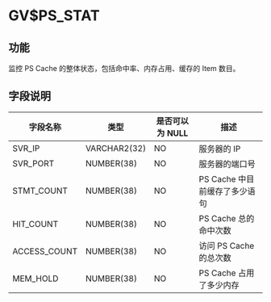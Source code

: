 GV$PS_STAT 
===============================



**功能** 
---------------------------

监控 PS Cache 的整体状态，包括命中率、内存占用、缓存的 Item 数目。

**字段说明** 
-----------------------------



|   **字段名称**   |    **类型**    | **是否可以为 NULL** |       **描述**        |
|--------------|--------------|----------------|---------------------|
| SVR_IP       | VARCHAR2(32) | NO             | 服务器的 IP             |
| SVR_PORT     | NUMBER(38)   | NO             | 服务器的端口号             |
| STMT_COUNT   | NUMBER(38)   | NO             | PS Cache 中目前缓存了多少语句 |
| HIT_COUNT    | NUMBER(38)   | NO             | PS Cache 总的命中次数     |
| ACCESS_COUNT | NUMBER(38)   | NO             | 访问 PS Cache 的总次数    |
| MEM_HOLD     | NUMBER(38)   | NO             | PS Cache 占用了多少内存    |


